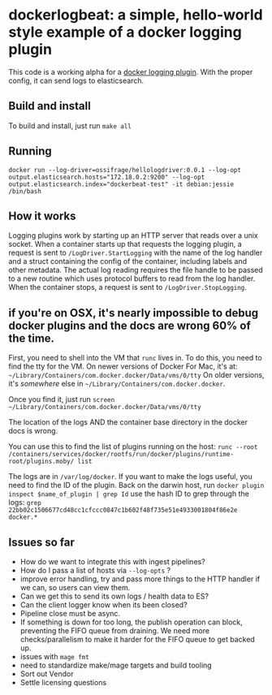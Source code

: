 # dockerlogbeat: a simple, hello-world style example of a docker logging plugin


This code is a working alpha for a [docker logging plugin](https://docs.docker.com/engine/extend/plugins_logging/). With the proper config, it can send logs to elasticsearch.
## Build and install

To build and install, just run `make all`


## Running

`docker run --log-driver=ossifrage/hellologdriver:0.0.1 --log-opt output.elasticsearch.hosts="172.18.0.2:9200" --log-opt output.elasticsearch.index="dockerbeat-test" -it debian:jessie /bin/bash`


## How it works

Logging plugins work by starting up an HTTP server that reads over a unix socket. When a container starts up that requests the logging plugin, a request is sent to `/LogDriver.StartLogging` with the name of the log handler and a struct containing the config of the container, including labels and other metadata. The actual log reading requires the file handle to be passed to a new routine which uses protocol buffers to read from the log handler. When the container stops, a request is sent to `/LogDriver.StopLogging`.



## if you're on OSX, it's nearly impossible to debug docker plugins and the docs are wrong 60% of the time.

First, you need to shell into the VM that `runc` lives in. To do this, you need to find the tty for the VM. On newer versions of Docker For Mac, it's at: `~/Library/Containers/com.docker.docker/Data/vms/0/tty` On older versions, it's _somewhere_ else in `~/Library/Containers/com.docker.docker`. 


Once you find it, just run `screen ~/Library/Containers/com.docker.docker/Data/vms/0/tty`


The location of the logs AND the container base directory in the docker docs is wrong.


You can use this to find the list of plugins running on the host: `runc --root /containers/services/docker/rootfs/run/docker/plugins/runtime-root/plugins.moby/ list`

The logs are in `/var/log/docker`. If you want to make the logs useful, you need to find the ID of the plugin. Back on the darwin host, run `docker plugin inspect $name_of_plugin | grep Id` use the hash ID to grep through the logs: `grep 22bb02c1506677cd48cc1cfccc0847c1b602f48f735e51e4933001804f86e2e docker.*`


## Issues so far

- How do we want to integrate this with ingest pipelines?
- How do I pass a list of hosts via `--log-opts` ?
- improve error handling, try and pass more things to the HTTP handler if we can, so users can view them.
- Can we get this to send its own logs / health data to ES?
- Can the client logger know when its been closed?
- Pipeline close must be async.
- If something is down for too long, the publish operation can block,  preventing the FIFO queue from draining. We need more checks/parallelism to make it harder for the FIFO queue to get backed up.
- issues with `mage fmt`
- need to standardize make/mage targets and build tooling
- Sort out Vendor
- Settle licensing questions 